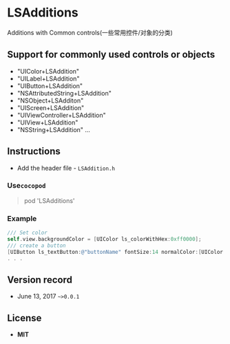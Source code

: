 # LSAdditions
Additions with Common controls(一些常用控件/对象的分类)

## Support for commonly used controls or objects
* "UIColor+LSAddition"
* "UILabel+LSAddition"
* "UIButton+LSAddition"
* "NSAttributedString+LSAddition"
* "NSObject+LSAdditon"
* "UIScreen+LSAddition"
* "UIViewController+LSAddition"
* "UIView+LSAddition"
* "NSString+LSAddition"
...

## Instructions
* Add the header file - `LSAddition.h `

### Use`cocopod`
> pod 'LSAdditions'

### Example
```objective-C
/// Set color
self.view.backgroundColor = [UIColor ls_colorWithHex:0xff0000];
/// create a button
[UIButton ls_textButton:@"buttonName" fontSize:14 normalColor:[UIColor ls_colorWithHex:0xff0000] selectedColor:nil];
. . .
```

## Version record
* June 13, 2017 `~>0.0.1`

## License
* **MIT**
